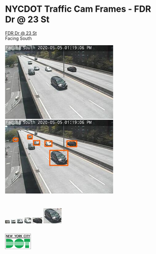 # NYCDOT Traffic Cam Frames - FDR Dr @ 23 St

[FDR Dr @ 23 St](https://goo.gl/maps/7mgRmJo2rQa4o9Y79)
<br>
Facing South

<p float="left">
  <img src="253-134-S/2020/05/05/13/19/06/253-134-S--2020-05-05--13.19.06--original.jpeg" />&nbsp;&nbsp;
  <img src="253-134-S/2020/05/05/13/19/06/253-134-S--2020-05-05--13.19.06--detections.jpeg" />
</p>
<br>
<p float="left">
  <img src="253-134-S/2020/05/05/13/19/06/253-134-S--2020-05-05--13.19.06--detections/253-134-S--2020-05-05--13.19.06--detections--1--car--36.2--15x10--26.59v41.69.jpeg" />
  <img src="253-134-S/2020/05/05/13/19/06/253-134-S--2020-05-05--13.19.06--detections/253-134-S--2020-05-05--13.19.06--detections--2--car--66.7--15x13--73.49v88.62.jpeg" />
  <img src="253-134-S/2020/05/05/13/19/06/253-134-S--2020-05-05--13.19.06--detections/253-134-S--2020-05-05--13.19.06--detections--3--car--68.1--20x15--92.67v112.82.jpeg" />
  <img src="253-134-S/2020/05/05/13/19/06/253-134-S--2020-05-05--13.19.06--detections/253-134-S--2020-05-05--13.19.06--detections--4--car--70.4--23x18--129.68v152.86.jpeg" />
  <img src="253-134-S/2020/05/05/13/19/06/253-134-S--2020-05-05--13.19.06--detections/253-134-S--2020-05-05--13.19.06--detections--5--car--27.8--32x19--201.68v233.87.jpeg" />
  <img src="253-134-S/2020/05/05/13/19/06/253-134-S--2020-05-05--13.19.06--detections/253-134-S--2020-05-05--13.19.06--detections--6--car--94.9--59x49--145.99v204.148.jpeg" />
</p>

<br>
<a href="https://webcams.nyctmc.org/">
  <img height="50px" src="nycdot.jpeg"/>
</a>